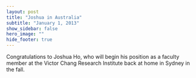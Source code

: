 ```yaml
---
layout: post
title: "Joshua in Australia"
subtitle: "January 1, 2013"
show_sidebar: false
hero_image: ""
hide_footer: true
---
```


Congratulations to Joshua Ho, who will begin his position as a faculty member at the Victor Chang Research Institute back at home in Sydney in the fall.

